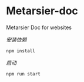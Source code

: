 # Metarsier-doc
Metarsier Doc for websites

*安装依赖*  
```shell
npm install
```

*启动*  
```shell
npm run start
```